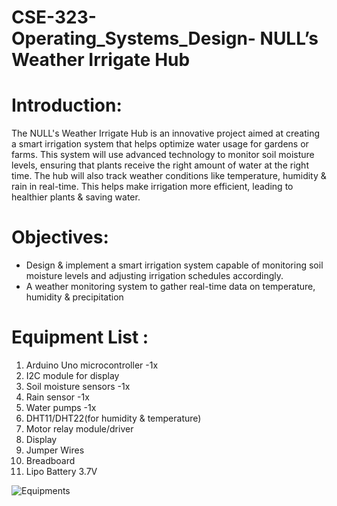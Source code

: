 # CSE-323-Operating_Systems_Design- NULL’s Weather Irrigate Hub


# Introduction: 

The NULL's Weather Irrigate Hub is an innovative project aimed at creating a smart irrigation system that helps optimize water usage for gardens or farms. This system will use advanced technology to monitor soil moisture levels, ensuring that plants receive the right amount of water at the right time. The hub will also track weather conditions like temperature, humidity & rain in real-time. This helps make irrigation more efficient, leading to healthier plants & saving water.

# Objectives: 

  - Design & implement a smart irrigation system capable of monitoring soil moisture levels and adjusting irrigation schedules accordingly.
  - A weather monitoring system to gather real-time data on temperature, humidity & precipitation

# Equipment List :

1. Arduino Uno microcontroller -1x
2. I2C module for display
3. Soil moisture sensors -1x
4. Rain sensor -1x
5. Water pumps -1x
6. DHT11/DHT22(for humidity & temperature)
7. Motor relay module/driver
8. Display
9. Jumper Wires
10. Breadboard
11. Lipo Battery 3.7V

![Equipments](https://github.com/user-attachments/assets/efdcd6b8-c36d-49fe-bfcd-69b83a326524)

